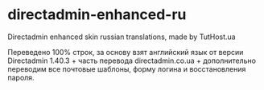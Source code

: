 directadmin-enhanced-ru
=======================

Directadmin enhanced skin russian translations, made by TutHost.ua

Переведено 100% строк, за основу взят английский язык от версии Directadmin 1.40.3 + часть перевода directadmin.co.ua + дополнительно переводим все почтовые шаблоны, форму логина и восстановления пароля.